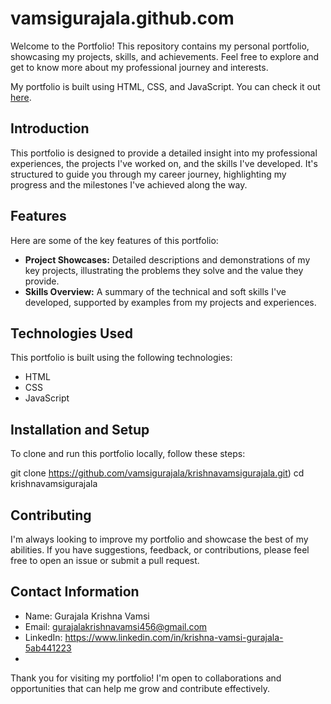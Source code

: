 # vamsigurajala.github.com

Welcome to the Portfolio! This repository contains my personal portfolio, showcasing my projects, skills, and achievements. Feel free to explore and get to know more about my professional journey and interests.

My portfolio is built using HTML, CSS, and JavaScript. You can check it out [here]([https://vamsigurajala.github.io/krishnavamsigurajala/]).

## Introduction

This portfolio is designed to provide a detailed insight into my professional experiences, the projects I've worked on, and the skills I've developed. It's structured to guide you through my career journey, highlighting my progress and the milestones I've achieved along the way.

## Features

Here are some of the key features of this portfolio:

- **Project Showcases:** Detailed descriptions and demonstrations of my key projects, illustrating the problems they solve and the value they provide.
- **Skills Overview:** A summary of the technical and soft skills I've developed, supported by examples from my projects and experiences.

## Technologies Used

This portfolio is built using the following technologies:

- HTML
- CSS
- JavaScript

## Installation and Setup

To clone and run this portfolio locally, follow these steps:

git clone https://github.com/vamsigurajala/krishnavamsigurajala.git)
cd krishnavamsigurajala

## Contributing
I'm always looking to improve my portfolio and showcase the best of my abilities. If you have suggestions, feedback, or contributions, please feel free to open an issue or submit a pull request.

## Contact Information
- Name: Gurajala Krishna Vamsi
- Email: gurajalakrishnavamsi456@gmail.com
- LinkedIn: https://www.linkedin.com/in/krishna-vamsi-gurajala-5ab441223
- 
Thank you for visiting my portfolio! I'm open to collaborations and opportunities that can help me grow and contribute effectively.

